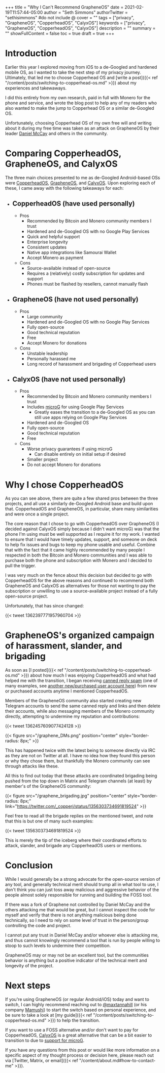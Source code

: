 +++
title = "Why I Can't Recommend GrapheneOS"
date = 2021-02-19T11:57:44-05:00
author = "Seth Simmons"
authorTwitter = "sethisimmons" #do not include @
cover = ""
tags = ["privacy", "GrapheneOS", "CopperheadOS", "CalyxOS"]
keywords = ["privacy", "GrapheneOS", "CopperheadOS", "CalyxOS"]
description = ""
summary = ""
showFullContent = false
toc = true
draft = true
+++

# Introduction

Earlier this year I explored moving from iOS to a de-Googled and hardened mobile OS, as I wanted to take the next step of my privacy journey. Ultimately, that led me to choose Copperhead OS and [write a post]({{< ref "/content/posts/switching-to-copperhead-os.md" >}}) about my experiences and takewaways.

I did this entirely from my own research, paid in full with Monero for the phone and service, and wrote the blog post to help any of my readers who also wanted to make the jump to Copperhead OS or a similar de-Googled OS.

Unfortunately, choosing Copperhead OS of my own free will and writing about it during my free time was taken as an attack on GrapheneOS by their leader [Daniel McCay](https://tweet.lambda.dance/DanielMicay) and others in the community. 

# Comparing CopperheadOS, GrapheneOS, and CalyxOS

The three main choices presented to me as de-Googled Android-based OSs were [CopperheadOS](https://copperhead.co/), [GrapheneOS](https://grapheneos.org/), and [CalyxOS](https://calyxos.org/). Upon exploring each of these, I came away with the following takeaways for each:

- ## CopperheadOS (have used personally)
  - Pros
      - Recommended by Bitcoin and Monero community members I trust
      - Hardened and de-Googled OS with no Google Play Services  
      - Quick and helpful support
      - Enterprise longevity
      - Consistent updates
      - Native app integrations like Samourai Wallet
      - Accept Monero as payment
  - Cons
      - Source-available instead of open-source
      - Requires a (relatively) costly subscription for updates and support
      - Phones must be flashed by resellers, cannot manually flash
    
- ## GrapheneOS (have not used personally)
  - Pros
      - Large community
      - Hardened and de-Googled OS with no Google Play Services
      - Fully open-source
      - Good technical reputation
      - Free
      - Accept Monero for donations
  - Cons  
      - Unstable leadership
      - Personally harassed me
      - Long record of harassment and brigading of Copperhead users
    
- ## CalyxOS (have not used personally)
  - Pros
      - Recommended by Bitcoin and Monero community members I trust
      - Includes [microG](https://calyxos.org/features/microg/) for using Google Play Services
        - Greatly eases the transition to a de-Googled OS as you can still use apps relying on Google Play Services
      - Hardened and de-Googled OS
      - Fully open-source  
      - Good technical reputation
      - Free
  - Cons  
      - Worse privacy guarantees if using microG
        - Can disable entirely on initial setup if desired
      - Smaller project
      - Do not accept Monero for donations
    
# Why I chose CopperheadOS

As you can see above, there are quite a few shared pros between the three projects, and all use a similarly de-Googled Android base and build upon that. CopperheadOS and GrapheneOS, in particular, share many similarities and were once a single project.

The core reason that I chose to go with CopperheadOS over GrapheneOS (I decided against CalyxOS simply because I didn't want microG) was that the phone I'm using must be well supported as I require it for my work. I wanted to ensure that I would have timely updates, support, and someone on deck to help fix issues and bugs to keep my phone usable and useful. Combine that with the fact that it came highly recommended by many people I respected in both the Bitcoin and Monero communities and I was able to purchase both the phone and subscription with Monero and I decided to pull the trigger.

I was very much on the fence about this decision but decided to go with CopperheadOS for the above reasons and continued to recommend both GrapheneOS and CalyxOS as alternatives for those not wanting to pay the subscription or unwilling to use a source-available project instead of a fully open-source project.

Unfortunately, that has since changed:

{{< tweet 1362397771957960704 >}}

# GrapheneOS's organized campaign of harassment, slander, and brigading

As soon as [I posted]({{< ref "/content/posts/switching-to-copperhead-os.md" >}}) about how much I was enjoying CopperheadOS and what had helped me with the transition, I began receiving [canned reply spam](https://twitter.com/anupritaisno1/status/1350497125021278208?s=20) (one of many examples, see [another new/purchased user account here](https://tweet.lambda.dance/twitty16553128)) from new or purchased accounts anytime I mentioned CopperheadOS.

Members of the GrapheneOS community also started creating new Telegram accounts to send the same canned reply and links and then delete their accounts, while also messaging members of the Monero community directly, attempting to undermine my reputation and contributions:

{{< tweet 1362457609077424128 >}}

{{< figure src="/graphene_DMs.png" position="center" style="border-radius: 8px;" >}}

This has happened twice with the latest being to someone directly via IRC as they are not on Twitter at all. I have no idea how they found this person or why they chose them, but thankfully the Monero community can see through attacks like these.

All this to find out today that these attacks are coordinated brigading being pushed from the top down in Matrix and Telegram channels (at least) by member's of the GrapheneOS community:

{{< figure src="/graphene_brigading.jpg" position="center" style="border-radius: 8px;" link="https://twitter.com/_copperj/status/1356303734691819524" >}}

Feel free to read all the brigade replies on the mentioned tweet, and note that this is but one of many such examples:

{{< tweet 1356303734691819524 >}}

This is merely the tip of the iceberg where their coordinated efforts to attack, slander, and brigade any CopperheadOS users or mentions.

# Conclusion

While I would generally be a strong advocate for the open-source version of any tool, and generally technical merit should trump all in what tool to use, I don't think you can just toss away malicious and aggressive behavior of the people almost solely responsible for running and building the FOSS tool.

If there was a fork of Graphene not controlled by Daniel McCay and the others attacking me that would be great, but I cannot inspect the code for myself and verify that there is not anything malicious being done technically, so I need to rely on some level of trust in the person/group controlling the code and project.

I cannot put any trust in Daniel McCay and/or whoever else is attacking me, and thus cannot knowingly recommend a tool that is run by people willing to stoop to such levels to undermine their competition.

GrapheneOS may or may not be an excellent tool, but the communities behavior is anything but a positive indicator of the technical merit and longevity of the project.

# Next steps

If you're using GrapheneOS (or regular Android/iOS) today and want to switch, I can highly recommend reaching out to [@maxtannahill](https://twitter.com/maxtannahill) (or his company [Mamushi](https://mamushi.io/)) to start the switch based on personal experience, and be sure to take a look at [my guide]({{< ref "/content/posts/switching-to-copperhead-os.md" >}}) to help the transition.

If you want to use a FOSS alternative and/or don't want to pay for CopperheadOS, [CalyxOS](https://calyxos.org/) is a great alternative that can be a bit easier to transition to due to [support for microG](https://calyxos.org/features/microg/).

If you have any questions from this post or would like more information on a specific aspect of my thought process or decision here, please reach out via [Twitter, Matrix, or email]({{< ref "/content/about.md#how-to-contact-me" >}}).